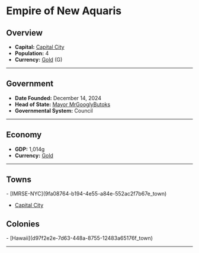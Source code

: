 <!--UNDEDITED FILE, remove this entire line if this file has been edited!-->
# <!--NAME-->Empire of New Aquaris<!--NAME-->

## Overview

- **Capital:** <!--CAPITAL_LINK-->[Capital City](1c1497d3-4b05-4e10-9be5-2e4b307772ac_town)<!--CAPITAL_LINK-->
- **Population:** <!--POPULATION-->4<!--POPULATION-->
- **Currency:** <!--CURRENCY_LINK-->[Gold](Gold_currency)<!--CURRENCY_LINK--> (<!--CURRENCY_ABV-->G<!--CURRENCY_ABV-->)

---

## Government

- **Date Founded:** <!--FOUNDED-->December 14, 2024<!--FOUNDED-->
- **Head of State:** <!--LEADER_TITLE_LINK-->[Mayor MrGooglyButoks](MrGooglyButoks_user)<!--LEADER_TITLE_LINK-->
- **Governmental System:** <!--GOVERNMENT-->Council<!--GOVERNMENT-->

---

## Economy

- **GDP:** <!--GDP-->1,014g<!--GDP-->
- **Currency:** <!--CURRENCY_LINK-->[Gold](Gold_currency)<!--CURRENCY_LINK-->

---

## Towns

<!--TOWNS-->- [IMRSE-NYC](9fa08764-b194-4e55-a84e-552ac2f7b67e_town)
- [Capital City](1c1497d3-4b05-4e10-9be5-2e4b307772ac_town)<!--TOWNS-->

## Colonies

<!--COLONIES-->- [Hawaii](d97f2e2e-7d63-448a-8755-12483a65176f_town)<!--COLONIES-->

---